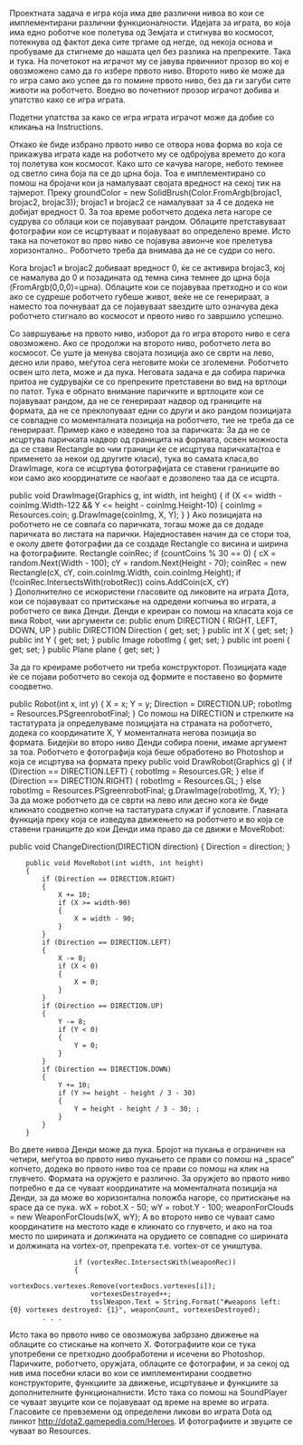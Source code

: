 Проектната задача е игра која има две различни нивоа во кои се имплементирани различни функционалности. Идејата за играта, во која има едно роботче кое полетува од Земјата и стигнува во космосот, потекнува од фактот дека сите тргаме од негде, од некоја основа и пробуваме да стигнеме до нашата цел без разлика на препреките. Така и тука. 
На почетокот на играчот му се јавува првичниот прозор во кој е овозможено само да го избере првото ниво. Второто ниво ќе може да го игра само ако успее да го помине првото ниво, без да ги загуби сите животи на роботчето. Воедно во почетниот прозор играчот добива и упатство како се игра играта.


Подетни упатства за како се игра играта играчот може да добие со кликања на Instructions.

Откако ќе биде избрано првото ниво се отвора нова форма во која се прикажува играта каде на роботчето му се одбројува времето до кога тој полетува кон космосот.  Како што се качува нагоре, небото темнее од светло сина боја па се до црна боја. Тоа е имплементирано со помош на бројачи кои ја намалуваат својата вредност на секој тик на тајмерот. Преку groundColor = new SolidBrush(Color.FromArgb(brojac1, brojac2, brojac3));
 brojac1 и brojac2 се намалуваат за 4 се додека не добијат вредност 0. За тоа време роботчето додека лета нагоре се судрува со облаци кои се појавуваат рандом. Облаците претставуваат фотографии кои се исцртуваат и појавуваат во определено време. 
Исто така на почетокот во прво ниво се појавува авионче кое прелетува хоризонтално.. Роботчето треба да внимава да не се судри со него.

Кога brojac1 и brojac2 добиваат вредност 0, ќе се активира brojac3, кој се намалува до 0 и позадината од темна сина темнее до црна боја (FromArgb(0,0,0)=црна). Облаците кои се појавуваа претходно и со кои ако се судреше роботчето губеше живот, веќе не се генерираат, а наместо тоа почнуваат да се појавуваат ѕвездите што означува дека роботчето стигнало во космосот и првото ниво го завршило успешно.

Со завршување на првото ниво, изборот да го игра второто ниво е сега овозможено. Ако се продолжи на второто ниво, роботчето лета во космосот. Се уште ја менува својата позиција ако се сврти на лево, десно или право, меѓутоа сега неговите моќи се зголемени. Роботчето освен што лета, може и да пука. Неговата задача е да собира паричка притоа не судрувајќи се со препреките претставени во вид на вртлоци по патот. Тука е обрнато внимание паричките и вртлоците кои се појавуваат рандом, да не се генерираат надвор од границите на формата, да не се преклопуваат едни со други и ако рандом позицијата се совпадне со моменталната позиција на роботчето, тие не треба да се генерираат. Пример како е изведено тоа за паричката:
За да не се исцртува паричката надвор од границита на формата, освен можноста да се стави Rectangle во чии граници ќе се исцртува паричката(тоа е применето за некои од другите класи), тука во самата класа,во DrawImage, кога се исцртува фотографијата се ставени границите во кои само ако координатите се наоѓаат е дозволено таа да се исцрта.

  public void DrawImage(Graphics g, int width, int height)
        {
            if (X <= width - coinImg.Width-122 && Y <= height - coinImg.Height-10)
            {
                coinImg = Resources.coin;
                g.DrawImage(coinImg, X, Y);
            }
        }
Ако позицијата на роботчето не се совпаѓа со паричката, тогаш може да се додаде паричката во листата на парички. Наједноставен начин да се стори тоа, е околу двете фотографии да се создаде Rectangle со висина и ширина на фотографиите. 
  Rectangle coinRec;
            if (countCoins % 30 == 0)
            {
                cX = random.Next(Width - 100);
                cY = random.Next(Height - 70);
              coinRec = new Rectangle(cX, cY, coin.coinImg.Width, coin.coinImg.Height);
                if (!coinRec.IntersectsWith(robotRec))
                coins.AddCoin(cX, cY)             
            }
Дополнително се искористени гласовите од ликовите на играта Дота, кои се појавуваат со притискање на одредени копчиња во играта, а роботчето се вика Денди.
Денди е креиран со помош на класата која се вика Robot, чии аргументи се:
   public enum DIRECTION
        {
            RIGHT,
            LEFT,
            DOWN,
            UP
        }
        public DIRECTION Direction { get; set; }
        public int X { get; set; }
        public int Y { get; set; }
        public Image robotImg { get; set; }
        public int poeni { get; set; }
        public Plane plane { get; set; }

За да го креираме роботчето ни треба конструкторот.  Позицијата каде ќе се појави роботчето во секоја од формите е поставено во формите соодветно.

public Robot(int x, int y)
        {
            X = x;
            Y = y;
            Direction = DIRECTION.UP;
            robotImg = Resources.PSgreenrobotFinal;
}
Со помош на DIRECTION и стрелките на тастатурата  ја определуваме позицијата на страната на роботчето, додека со координатите X, Y моменталната негова позиција во формата. Бидејќи во второ ниво Денди собира поени, имаме аргумент за тоа. Роботчето е фотографија која беше обработено во Photoshop и која се исцртува на формата преку
  public void DrawRobot(Graphics g)
        {
            if (Direction == DIRECTION.LEFT)
            {
                robotImg = Resources.GR;
            }
            else if (Direction == DIRECTION.RIGHT)
            {
                robotImg = Resources.GL;
            }
            else
            robotImg = Resources.PSgreenrobotFinal;
            g.DrawImage(robotImg, X, Y);
        }
За да може роботчето да се сврти на лево или десно кога ќе биде кликнато соодветно копче на тастатурата служат if условите. Главната функција преку која се изведува движењето на роботчето и во која се ставени границите до кои Денди има право да се движи е MoveRobot: 

public void ChangeDirection(DIRECTION direction)
        {
            Direction = direction;
        }

        public void MoveRobot(int width, int height)
        {
            if (Direction == DIRECTION.RIGHT)
            {
                X += 10;
                if (X >= width-90)
                {
                    X = width - 90;
                }
            }
            if (Direction == DIRECTION.LEFT)
            {               
                X -= 8;
                if (X < 0)
                {
                    X = 0;
                }
            }
            if (Direction == DIRECTION.UP)
            {
                Y -= 8;
                if (Y < 0)
                {
                    Y = 0;
                }
            }
            if (Direction == DIRECTION.DOWN)
            {
                Y += 10;
                if (Y >= height - height / 3 - 30)
                {
                    Y = height - height / 3 - 30; ;
                }
            }
        }
Во двете нивоа Денди може да пука. Бројот на пукања е ограничен на четири, меѓутоа во првото ниво пукањето се прави со помош на  „space“ копчето, додека во првото ниво тоа се прави со помош на клик на глувчето. Формата на оружјето е различно. За оружјето во првото ниво потребно е да се чуваат координатите на моменталната позиција на Денди, за да може во хоризонтална положба нагоре, со притискање на space да се пука.
 wX = robot.X - 50;
                wY = robot.Y - 100;
                weaponForClouds = new WeaponForClouds(wX, wY);
 А во второто ниво се чуваат само координатите на местото каде е кликнато со глувчето, и ако на тоа место по ширината и должината на орудието се совпадне со ширината и должината на vortex-от, препреката т.е. vortex-от се уништува.

                    if (vortexRec.IntersectsWith(weaponRec))
                    {
                        vortexDocs.vortexes.Remove(vortexDocs.vortexes[i]);
                        vortexesDestroyed++;
                        tsslWeapon.Text = String.Format("#weapons left: {0} vortexes destroyed: {1}", weaponCount, vortexesDestroyed);
 			. . .
 Исто така во првото ниво се овозможува забрзано движење на облаците со стискање на копчето X.
Фотографиите кои се тука употребени се претходно дообработени и исечени во Photoshop. Паричките, роботчето, оружјата, облаците се фотографии, и за секој од нив има посебни класи во кои се имплементирани соодветно конструкторите, функциите за движење, исцртување и функциите за дополнителните функционалнисти. Исто така со помош на SoundPlayer се чуваат звуците кои се појавуваат од време на време во играта. Гласовите се превземени од определени ликови во играта Dota од линкот http://dota2.gamepedia.com/Heroes.
И фотографиите и звуците се чуваат во Resources.
